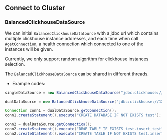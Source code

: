 ## Connect to Cluster

### BalancedClickhouseDataSource

We can initial `BalancedClickhouseDataSource` with a jdbc url which contains multiple clickhouse instance addresses, 
and each time when call `#getConnection`, a health connection which connected to one of the instances will be given. 

Currently, we only support random algorithm for clickhouse instances selection.
  
The `BalancedClickhouseDataSource` can be shared in different threads.

- Example codes:

```java
singleDataSource = new BalancedClickhouseDataSource("jdbc:clickhouse://127.0.0.1:9000");

dualDataSource = new BalancedClickhouseDataSource("jdbc:clickhouse://127.0.0.1:9000,127.0.0.1:9000");

Connection conn1 = dualDataSource.getConnection();
conn1.createStatement().execute("CREATE DATABASE IF NOT EXISTS test");

conn2 = dualDataSource.getConnection();
conn2.createStatement().execute("DROP TABLE IF EXISTS test.insert_test");
conn2.createStatement().execute("CREATE TABLE IF NOT EXISTS test.insert_test (i Int32, s String) ENGINE = TinyLog");
```
